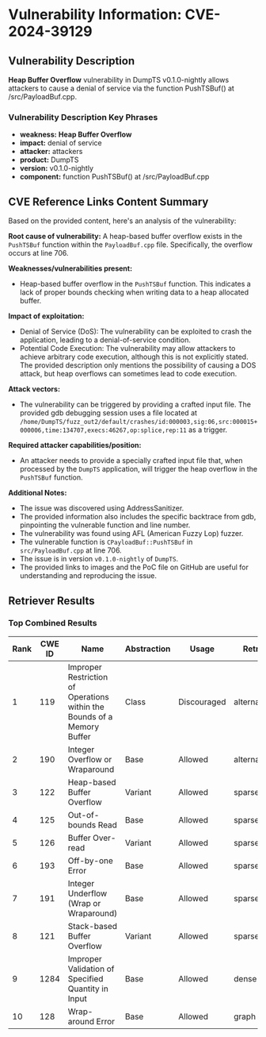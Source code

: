 # Vulnerability Information: CVE-2024-39129

## Vulnerability Description
**Heap Buffer Overflow** vulnerability in DumpTS v0.1.0-nightly allows attackers to cause a denial of service via the function PushTSBuf() at /src/PayloadBuf.cpp.

### Vulnerability Description Key Phrases
- **weakness:** **Heap Buffer Overflow**
- **impact:** denial of service
- **attacker:** attackers
- **product:** DumpTS
- **version:** v0.1.0-nightly
- **component:** function PushTSBuf() at /src/PayloadBuf.cpp

## CVE Reference Links Content Summary
Based on the provided content, here's an analysis of the vulnerability:

**Root cause of vulnerability:**
A heap-based buffer overflow exists in the `PushTSBuf` function within the `PayloadBuf.cpp` file. Specifically, the overflow occurs at line 706.

**Weaknesses/vulnerabilities present:**
- Heap-based buffer overflow in the `PushTSBuf` function. This indicates a lack of proper bounds checking when writing data to a heap allocated buffer.

**Impact of exploitation:**
- Denial of Service (DoS): The vulnerability can be exploited to crash the application, leading to a denial-of-service condition.
- Potential Code Execution: The vulnerability may allow attackers to achieve arbitrary code execution, although this is not explicitly stated. The provided description only mentions the possibility of causing a DOS attack, but heap overflows can sometimes lead to code execution.

**Attack vectors:**
- The vulnerability can be triggered by providing a crafted input file. The provided gdb debugging session uses a file located at `/home/DumpTS/fuzz_out2/default/crashes/id:000003,sig:06,src:000015+000006,time:134707,execs:46267,op:splice,rep:11` as a trigger.

**Required attacker capabilities/position:**
- An attacker needs to provide a specially crafted input file that, when processed by the `DumpTS` application, will trigger the heap overflow in the `PushTSBuf` function.

**Additional Notes:**

- The issue was discovered using AddressSanitizer.
- The provided information also includes the specific backtrace from gdb, pinpointing the vulnerable function and line number.
- The vulnerability was found using AFL (American Fuzzy Lop) fuzzer.
- The vulnerable function is `CPayloadBuf::PushTSBuf` in `src/PayloadBuf.cpp` at line 706.
- The issue is in version `v0.1.0-nightly` of `DumpTS`.
- The provided links to images and the PoC file on GitHub are useful for understanding and reproducing the issue.

## Retriever Results

### Top Combined Results

| Rank | CWE ID | Name | Abstraction | Usage  | Retrievers | Individual Scores |
|------|--------|------|-------------|-------|------------|-------------------|
| 1 | 119 | Improper Restriction of Operations within the Bounds of a Memory Buffer | Class | Discouraged | alternate_terms | 0.800 |
| 2 | 190 | Integer Overflow or Wraparound | Base | Allowed | alternate_terms | 0.800 |
| 3 | 122 | Heap-based Buffer Overflow | Variant | Allowed | sparse | 0.218 |
| 4 | 125 | Out-of-bounds Read | Base | Allowed | sparse | 0.176 |
| 5 | 126 | Buffer Over-read | Variant | Allowed | sparse | 0.175 |
| 6 | 193 | Off-by-one Error | Base | Allowed | sparse | 0.170 |
| 7 | 191 | Integer Underflow (Wrap or Wraparound) | Base | Allowed | sparse | 0.165 |
| 8 | 121 | Stack-based Buffer Overflow | Variant | Allowed | sparse | 0.162 |
| 9 | 1284 | Improper Validation of Specified Quantity in Input | Base | Allowed | dense | 0.540 |
| 10 | 128 | Wrap-around Error | Base | Allowed | graph | 0.003 |

